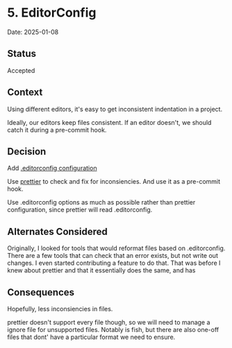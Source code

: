 # 5. EditorConfig

Date: 2025-01-08

## Status

Accepted

## Context

Using different editors, it's easy to get inconsistent indentation in a project.

Ideally, our editors keep files consistent. If an editor doesn't, we should
catch it during a pre-commit hook.

## Decision

Add [.editorconfig configuration](https://editorconfig.org/)

Use [prettier](https://prettier.io/) to check and fix for inconsiencies. And use
it as a pre-commit hook.

Use .editorconfig options as much as possible rather than prettier
configuration, since prettier will read .editorconfig.

## Alternates Considered

Originally, I looked for tools that would reformat files based on .editorconfig.
There are a few tools that can check that an error exists, but not write out
changes. I even started contributing a feature to do that. That was before I
knew about prettier and that it essentially does the same, and has

## Consequences

Hopefully, less inconsiencies in files.

prettier doesn't support every file though, so we will need to manage a ignore
file for unsupported files. Notably is fish, but there are also one-off files
that dont' have a particular format we need to ensure.
